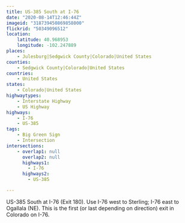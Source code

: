 ```yaml
---
title: US-385 South at I-76
date: "2020-08-14T12:46:44Z"
imageid: "318739450869858000"
flickrid: "50349096512"
location:
    latitude: 40.968953
    longitude: -102.247889
places:
    - Julesburg|Sedgwick County|Colorado|United States
counties:
    - Sedgwick County|Colorado|United States
countries:
    - United States
states:
    - Colorado|United States
highwaytypes:
    - Interstate Highway
    - US Highway
highways:
    - I-76
    - US-385
tags:
    - Big Green Sign
    - Intersection
intersections:
    - overlap1: null
      overlap2: null
      highways1:
        - I-76
      highways2:
        - US-385

---
```

US-385 South at I-76 (Exit 180).  Use I-76 west to Sterling; I-76 east to Ogallala (NE).  This is the first (or last depending on direction) exit in Colorado on I-76.